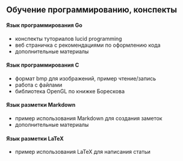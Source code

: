 
## Обучение программированию, конспекты

#### Язык программирования Go
* конспекты туториалов lucid programming
* веб страничка с рекомендациями по оформлению кода
* дополнительные материалы

#### Язык программирования C
* формат bmp для изображений, пример чтение/запись
* работа с файлами
* библиотека OpenGL по книжке Борескова

#### Язык разметки Markdown
* пример использования Markdown для создания заметок
* дополнительные материалы

#### Язык разметки LaTeX
* пример использования LaTeX для написания статьи

